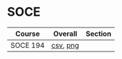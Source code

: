 # SOCE

| Course | Overall | Section |
| ------ | ------- | ------- |
| SOCE 194 | [csv](https://github.com/UCSD-Historical-Enrollment-Data/2024Winter/blob/main/overall/SOCE%20194.csv), [png](https://raw.githubusercontent.com/UCSD-Historical-Enrollment-Data/2024Winter/main/plot_overall/SOCE%20194.png) |  |
